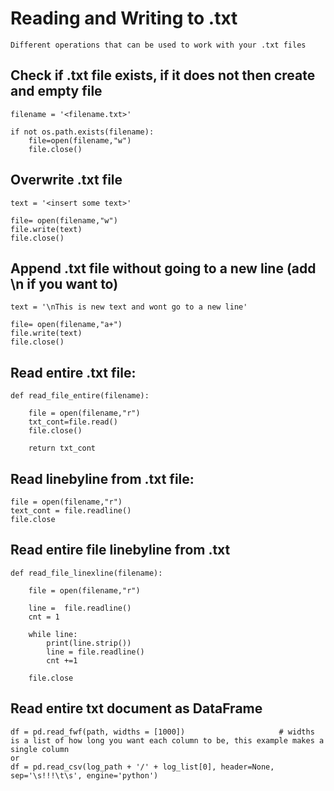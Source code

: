 # Reading and Writing to .txt

    Different operations that can be used to work with your .txt files
    
## Check if .txt file exists, if it does not then create and empty file

    filename = '<filename.txt>'

    if not os.path.exists(filename):
        file=open(filename,"w")
        file.close()
    
## Overwrite .txt file

    text = '<insert some text>'

    file= open(filename,"w")
    file.write(text)
    file.close()
    
## Append .txt file without going to a new line (add \n if you want to)

    text = '\nThis is new text and wont go to a new line'

    file= open(filename,"a+")
    file.write(text)
    file.close()


## Read entire .txt file:

    def read_file_entire(filename):
        
        file = open(filename,"r")
        txt_cont=file.read()
        file.close()
        
        return txt_cont
    
## Read linebyline from .txt file:

    file = open(filename,"r")
    text_cont = file.readline()
    file.close
    
## Read entire file linebyline from .txt
    
    def read_file_linexline(filename):
        
        file = open(filename,"r")
        
        line =  file.readline()
        cnt = 1
        
        while line:
            print(line.strip())
            line = file.readline()
            cnt +=1
        
        file.close
    
## Read entire txt document as DataFrame

    df = pd.read_fwf(path, widths = [1000])                     # widths is a list of how long you want each column to be, this example makes a single column
    or
    df = pd.read_csv(log_path + '/' + log_list[0], header=None, sep='\s!!!\t\s', engine='python')
    
